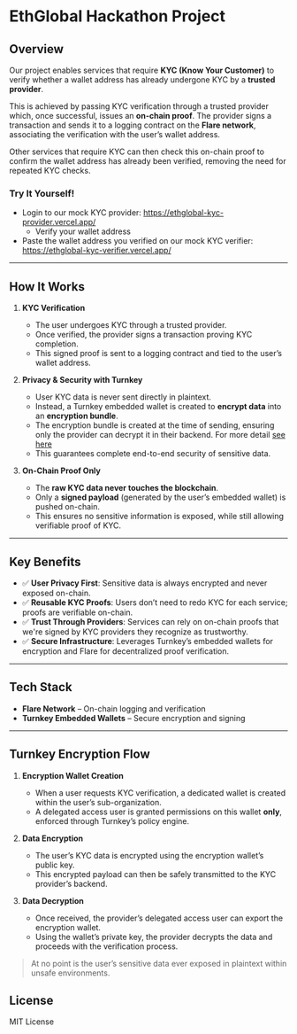 # EthGlobal Hackathon Project

## Overview

Our project enables services that require **KYC (Know Your Customer)** to verify whether a wallet address has already undergone KYC by a **trusted provider**.

This is achieved by passing KYC verification through a trusted provider which, once successful, issues an **on-chain proof**. The provider signs a transaction and sends it to a logging contract on the **Flare network**, associating the verification with the user’s wallet address.

Other services that require KYC can then check this on-chain proof to confirm the wallet address has already been verified, removing the need for repeated KYC checks.

### Try It Yourself!
- Login to our mock KYC provider: https://ethglobal-kyc-provider.vercel.app/
  - Verify your wallet address
- Paste the wallet address you verified on our mock KYC verifier: https://ethglobal-kyc-verifier.vercel.app/

---

## How It Works

1. **KYC Verification**
   - The user undergoes KYC through a trusted provider.
   - Once verified, the provider signs a transaction proving KYC completion.
   - This signed proof is sent to a logging contract and tied to the user’s wallet address.

2. **Privacy & Security with Turnkey**
   - User KYC data is never sent directly in plaintext.
   - Instead, a Turnkey embedded wallet is created to **encrypt data** into an **encryption bundle**.
   - The encryption bundle is created at the time of sending, ensuring only the provider can decrypt it in their backend. For more detail [see here](#turnkey-encryption-flow)
   - This guarantees complete end-to-end security of sensitive data.

3. **On-Chain Proof Only**
   - The **raw KYC data never touches the blockchain**.
   - Only a **signed payload** (generated by the user’s embedded wallet) is pushed on-chain.
   - This ensures no sensitive information is exposed, while still allowing verifiable proof of KYC.

---

## Key Benefits

- ✅ **User Privacy First**: Sensitive data is always encrypted and never exposed on-chain.
- ✅ **Reusable KYC Proofs**: Users don’t need to redo KYC for each service; proofs are verifiable on-chain.
- ✅ **Trust Through Providers**: Services can rely on on-chain proofs that we're signed by KYC providers they recognize as trustworthy.
- ✅ **Secure Infrastructure**: Leverages Turnkey’s embedded wallets for encryption and Flare for decentralized proof verification.

---

## Tech Stack

- **Flare Network** – On-chain logging and verification
- **Turnkey Embedded Wallets** – Secure encryption and signing

---

## Turnkey Encryption Flow

1. **Encryption Wallet Creation**
   - When a user requests KYC verification, a dedicated wallet is created within the user’s sub-organization.
   - A delegated access user is granted permissions on this wallet **only**, enforced through Turnkey’s policy engine.

2. **Data Encryption**
   - The user’s KYC data is encrypted using the encryption wallet’s public key.
   - This encrypted payload can then be safely transmitted to the KYC provider’s backend.

3. **Data Decryption**
   - Once received, the provider’s delegated access user can export the encryption wallet.
   - Using the wallet’s private key, the provider decrypts the data and proceeds with the verification process.

> At no point is the user’s sensitive data ever exposed in plaintext within unsafe environments.

## License

MIT License
